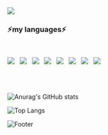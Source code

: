 <img src="https://capsule-render.vercel.app/api?type=waving&color=cccccc&height=200&weight=100%&section=header&text=MOON&fontSize=90" />

<h3 padding-left=20><b>⚡my languages⚡</b></h3>
</br>
<p>
<img src="https://img.shields.io/badge/c++-00599C?style=flat-square&logo=c%2B%2B&logoColor=white"/></a> &nbsp
<img src="https://img.shields.io/badge/Kotlin-8b00cc?style=flat-square&logo=Kotlin&logoColor=white"/></a> &nbsp
<img src="https://img.shields.io/badge/JAVA-cc6600?style=flat-square&logo=Java&logoColor=white"/></a> &nbsp
<img src="https://img.shields.io/badge/Android-3DDC84?style=flat-square&logo=Android&logoColor=white"/></a> &nbsp
<img src="https://img.shields.io/badge/c-1177ff?style=flat-square&logo=c&logoColor=white"/></a> &nbsp
<img src="https://img.shields.io/badge/HTML5-E34F26?style=flat-square&logo=HTML5&logoColor=white"/></a> &nbsp
<img src="https://img.shields.io/badge/CSS3-1572B6?style=flat-square&logo=CSS3&logoColor=white"/></a> &nbsp
<img src="https://img.shields.io/badge/JavaScript-F7DF1E?style=flat-square&logo=JavaScript&logoColor=white"/></a> &nbsp

<br><br>

![Anurag's GitHub stats](https://github-readme-stats.vercel.app/api?username=moon12-3&show_icons=true&theme=dracula)

![Top Langs](https://github-readme-stats.vercel.app/api/top-langs/?username=moon12-3&layout=compact&theme=dracula)

![Footer](https://capsule-render.vercel.app/api?type=waving&color=cccccc&height=200&section=footer)

<!--
**moon12-3/moon12-3** is a ✨ _special_ ✨ repository because its `README.md` (this file) appears on your GitHub profile.

Here are some ideas to get you started:

- 🔭 I’m currently working on ...
- 🌱 I’m currently learning ...
- 👯 I’m looking to collaborate on ...
- 🤔 I’m looking for help with ...
- 💬 Ask me about ...
- 📫 How to reach me: ...
- 😄 Pronouns: ...
- ⚡ Fun fact: ...
-->
